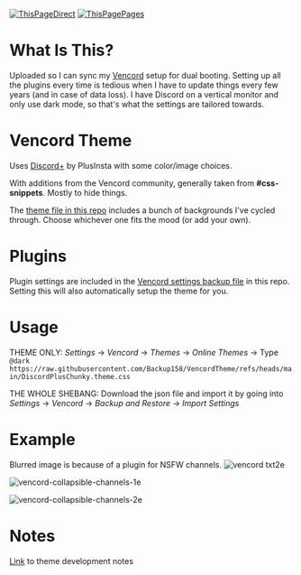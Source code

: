 [![ThisPageDirect](https://img.shields.io/badge/This_Page_(Direct)-e8d4b6?logo=github&logoColor=86d37a&labelColor=gray&color=e8d4b6)](https://github.com/Backup158/VencordTheme/blob/main/docs/README.md "README directly on the repository.")
[![ThisPagePages](https://img.shields.io/badge/This_Page_(Pages)-e8d4b6?logo=github&logoColor=e18bbc&labelColor=gray&color=e8d4b6)](https://backup158.github.io/VencordTheme/ "README displayed on GitHub Pages")
# What Is This?
Uploaded so I can sync my [Vencord](https://github.com/Vendicated/Vencord) setup for dual booting. Setting up all the plugins every time is tedious when I have to update things every few years (and in case of data loss). I have Discord on a vertical monitor and only use dark mode, so that's what the settings are tailored towards.

# Vencord Theme
Uses [Discord+](https://plusinsta.github.io/discord-plus/) by PlusInsta with some color/image choices.

With additions from the Vencord community, generally taken from **#css-snippets**. Mostly to hide things. 

The [theme file in this repo](https://github.com/Backup158/VencordTheme/blob/main/DiscordPlusChunky.theme.css) includes a bunch of backgrounds I've cycled through. Choose whichever one fits the mood (or add your own).

# Plugins

Plugin settings are included in the [Vencord settings backup file](https://github.com/Backup158/VencordTheme/blob/main/vencord-settings-backup.json) in this repo. Setting this will also automatically setup the theme for you.

# Usage
THEME ONLY: _Settings_ -> _Vencord_ -> _Themes_ -> _Online Themes_ -> Type `@dark https://raw.githubusercontent.com/Backup158/VencordTheme/refs/heads/main/DiscordPlusChunky.theme.css`

THE WHOLE SHEBANG: Download the json file and import it by going into _Settings_ -> _Vencord_ -> _Backup and Restore_ -> _Import Settings_

# Example
Blurred image is because of a plugin for NSFW channels.
![vencord txt2e](https://github.com/user-attachments/assets/e1e46b71-981b-4cc1-8e72-e8b351292d87)

![vencord-collapsible-channels-1e](https://github.com/user-attachments/assets/40d3f61e-6978-440d-8a75-9467b5106c98)

![vencord-collapsible-channels-2e](https://github.com/user-attachments/assets/4f224d7e-c1aa-4847-83f3-e6da434a7079)

# Notes
[Link](notes.md) to theme development notes
